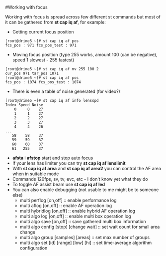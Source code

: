 #Working with focus

Working with focus is spread across few different st commands but most of it can be gathered from **st cap iq af**, for example:
  - Getting current focus position
```
[root@drime5 ~]# st cap iq af pos
fcs_pos : 971 fcs_pos_test : 971
```
  - Moving focus position (type 255 works, amount 100 (can be negative), speed 1 slowest - 255 fastest) 
```
[root@drime5 ~]# st cap iq af mv 255 100 2
cur_pos 971 tar_pos 1071
[root@drime5 ~]# st cap iq af pos         
fcs_pos : 1074 fcs_pos_test : 1074
```
  - There is even a table of noise generated (for video?)
```
[root@drime5 ~]# st cap iq af info lensspd
Index Speed Noise
    0     0    27
    1     1    27
    2     2    27
    3     3    27
    4     4    26
...
   58    58    37
   59    59    37
   60    60    37
   61   255    37
```
  - **afsta** i **afstop** start and stop auto focus
  - If your lens has limiter you can try **st cap iq af lenslimit**
  - With **st cap iq af area** and **st cap iq af area2** you can control the AF area when in suitable mode
  - Commands 120fps, sv, tv, evc, etc - I don't know yet what they do
  - To toggle AF assist beam use **st cap iq af led**
  - You can also enable debugging (not usable to me might be to someone else)
    - multi perflog [on,off] :: enable performance log
    - multi aflog [on,off] :: enable AF operation log
    - multi hybridlog [on,off] :: enable hybrid AF operation log
    - multi algo log [on,off] :: enable multi box operation log
    - multi algo save [on,off] :: save gathered multi box information
    - multi algo config [stop] [change wait] :: set wait count for small area change
    - multi algo group [samples] [areas] :: set max number of groups
    - multi algo set [id] [range] [low] [hi] :: set time-average algorithm configuration

